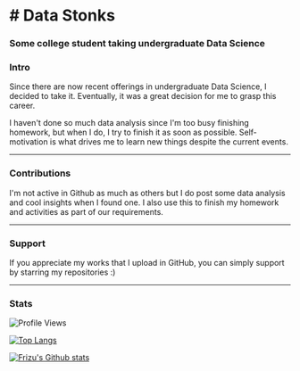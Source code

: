 <h1 align="left"># Data Stonks</h1>
<h3 align="left">Some college student taking undergraduate Data Science</h3>

### Intro

Since there are now recent offerings in undergraduate Data Science, I decided to take it. Eventually, it was a great decision for me to grasp this career.

I haven't done so much data analysis since I'm too busy finishing homework, but when I do, I try to finish it as soon as possible. Self-motivation is what drives me to learn new things despite the current events.

---
### Contributions

I'm not active in Github as much as others but I do post some data analysis and cool insights when I found one. I also use this to finish my homework and activities as part of our requirements.

---
### Support

If you appreciate my works that I upload in GitHub, you can simply support by starring my repositories :)

---
### Stats
![Profile Views](https://komarev.com/ghpvc/?username=KaidenFrizu)

[![Top Langs](https://github-readme-stats.vercel.app/api/top-langs/?username=KaidenFrizu&layout=compact&hide=jupyter%20notebook)](https://github.com/anuraghazra/github-readme-stats)

[![Frizu's Github stats](https://github-readme-stats.vercel.app/api?username=KaidenFrizu&hide=issues,stars&count_private=true&show_icons=true&custom_title=Statistics)](https://github.com/anuraghazra/github-readme-stats)
